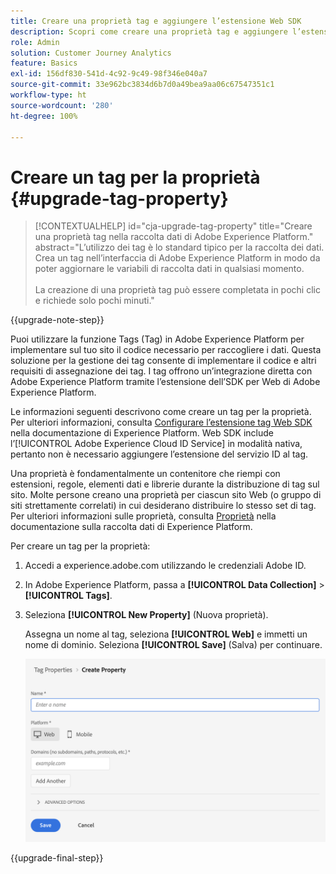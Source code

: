 ```yaml
---
title: Creare una proprietà tag e aggiungere l’estensione Web SDK
description: Scopri come creare una proprietà tag e aggiungere l’estensione Web SDK
role: Admin
solution: Customer Journey Analytics
feature: Basics
exl-id: 156df830-541d-4c92-9c49-98f346e040a7
source-git-commit: 33e962bc3834d6b7d0a49bea9aa06c67547351c1
workflow-type: ht
source-wordcount: '280'
ht-degree: 100%

---
```


# Creare un tag per la proprietà {#upgrade-tag-property}

<!-- markdownlint-disable MD034 -->

>[!CONTEXTUALHELP]
>id="cja-upgrade-tag-property"
>title="Creare una proprietà tag nella raccolta dati di Adobe Experience Platform."
>abstract="L’utilizzo dei tag è lo standard tipico per la raccolta dei dati. Crea un tag nell’interfaccia di Adobe Experience Platform in modo da poter aggiornare le variabili di raccolta dati in qualsiasi momento.<br><br>La creazione di una proprietà tag può essere completata in pochi clic e richiede solo pochi minuti."

<!-- markdownlint-enable MD034 -->

{{upgrade-note-step}}

Puoi utilizzare la funzione Tags (Tag) in Adobe Experience Platform per implementare sul tuo sito il codice necessario per raccogliere i dati. Questa soluzione per la gestione dei tag consente di implementare il codice e altri requisiti di assegnazione dei tag. I tag offrono un’integrazione diretta con Adobe Experience Platform tramite l’estensione dell’SDK per Web di Adobe Experience Platform.

Le informazioni seguenti descrivono come creare un tag per la proprietà. Per ulteriori informazioni, consulta [Configurare l’estensione tag Web SDK](https://experienceleague.adobe.com/en/docs/experience-platform/tags/extensions/client/web-sdk/web-sdk-extension-configuration) nella documentazione di Experience Platform. Web SDK include l’[!UICONTROL Adobe Experience Cloud ID Service] in modalità nativa, pertanto non è necessario aggiungere l’estensione del servizio ID al tag.

Una proprietà è fondamentalmente un contenitore che riempi con estensioni, regole, elementi dati e librerie durante la distribuzione di tag sul sito. Molte persone creano una proprietà per ciascun sito Web (o gruppo di siti strettamente correlati) in cui desiderano distribuire lo stesso set di tag. Per ulteriori informazioni sulle proprietà, consulta [Proprietà](https://experienceleague.adobe.com/it/docs/experience-platform/tags/admin/companies-and-properties) nella documentazione sulla raccolta dati di Experience Platform.

Per creare un tag per la proprietà:

1. Accedi a experience.adobe.com utilizzando le credenziali Adobe ID.

1. In Adobe Experience Platform, passa a **[!UICONTROL Data Collection]** > **[!UICONTROL Tags]**.

1. Seleziona **[!UICONTROL New Property]** (Nuova proprietà).

   Assegna un nome al tag, seleziona **[!UICONTROL Web]** e immetti un nome di dominio. Seleziona **[!UICONTROL Save]** (Salva) per continuare.

   ![Creare una proprietà](assets/create-property.png)

{{upgrade-final-step}}
